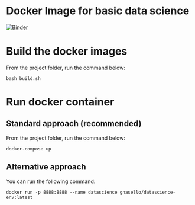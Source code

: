 # Docker Image for basic data science

[![Binder](https://mybinder.org/badge_logo.svg)](https://mybinder.org/v2/gh/gabnasello/datascience-env/HEAD)

# Build the docker images

From the project folder, run the command below:

```bash build.sh```

# Run docker container

## Standard approach (recommended)

From the project folder, run the command below:

```docker-compose up```

## Alternative approach

You can run the following command:

```docker run -p 8888:8888 --name datascience gnasello/datascience-env:latest```